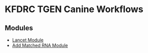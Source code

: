 # KFDRC TGEN Canine Workflows 

## Modules
- [Lancet Module](docs/LANCET_MODULE_README.md)
- [Add Matched RNA Module](docs/ADD_MATCHED_RNA_MODULE_README.md)
